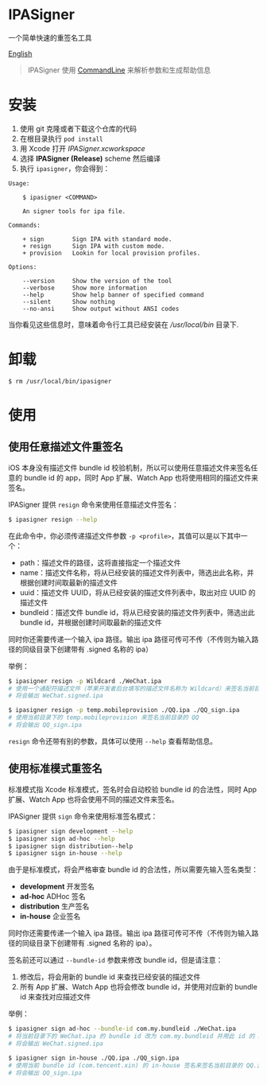 # IPASigner

一个简单快速的重签名工具

[English](./README.md)

> IPASigner 使用 [CommandLine](https://github.com/Magic-Unique/CommandLine) 来解析参数和生成帮助信息

# 安装

1. 使用 git 克隆或者下载这个仓库的代码
2. 在根目录执行 `pod install`
3. 用 Xcode 打开 *IPASigner.xcworkspace*
4. 选择 **IPASigner (Release)** scheme 然后编译
5. 执行 `ipasigner`，你会得到：

```
Usage:

    $ ipasigner <COMMAND>

    An signer tools for ipa file.

Commands:

    + sign        Sign IPA with standard mode.
    + resign      Sign IPA with custom mode.
    + provision   Lookin for local provision profiles.

Options:

    --version     Show the version of the tool
    --verbose     Show more information
    --help        Show help banner of specified command
    --silent      Show nothing
    --no-ansi     Show output without ANSI codes
```

当你看见这些信息时，意味着命令行工具已经安装在 */usr/local/bin* 目录下.

# 卸载

```shell
$ rm /usr/local/bin/ipasigner
```

# 使用

## 使用任意描述文件重签名

iOS 本身没有描述文件 bundle id 校验机制，所以可以使用任意描述文件来签名任意的 bundle id 的 app，同时 App 扩展、Watch App 也将使用相同的描述文件来签名。

IPASigner 提供 `resign` 命令来使用任意描述文件签名：

```bash
$ ipasigner resign --help
```

在此命令中，你必须传递描述文件参数 `-p <profile>`，其值可以是以下其中一个：

* path：描述文件的路径，这将直接指定一个描述文件
* name：描述文件名称，将从已经安装的描述文件列表中，筛选出此名称，并根据创建时间取最新的描述文件
* uuid：描述文件 UUID，将从已经安装的描述文件列表中，取出对应 UUID 的描述文件
* bundleid：描述文件 bundle id，将从已经安装的描述文件列表中，筛选出此 bundle id，并根据创建时间取最新的描述文件

同时你还需要传递一个输入 ipa 路径。输出 ipa 路径可传可不传（不传则为输入路径的同级目录下创建带有 .signed 名称的 ipa）

举例：

```bash
$ ipasigner resign -p Wildcard ./WeChat.ipa
# 使用一个通配符描述文件（苹果开发者后台填写的描述文件名称为 Wildcard）来签名当前目录的 WeChat.ipa
# 将会输出 WeChat.signed.ipa
```

```bash
$ ipasigner resign -p temp.mobileprovision ./QQ.ipa ./QQ_sign.ipa
# 使用当前目录下的 temp.mobileprovision 来签名当前目录的 QQ
# 将会输出 QQ_sign.ipa
```

`resign` 命令还带有别的参数，具体可以使用 `--help` 查看帮助信息。

## 使用标准模式重签名

标准模式指 Xcode 标准模式，签名时会自动校验 bundle id 的合法性，同时 App 扩展、Watch App 也将会使用不同的描述文件来签名。

IPASigner 提供 `sign` 命令来使用标准签名模式：

```bash
$ ipasigner sign development --help
$ ipasigner sign ad-hoc --help
$ ipasigner sign distribution--help
$ ipasigner sign in-house --help
```

由于是标准模式，将会严格审查 bundle id 的合法性，所以需要先输入签名类型：

* **development** 开发签名
* **ad-hoc** ADHoc 签名
* **distribution** 生产签名
* **in-house** 企业签名

同时你还需要传递一个输入 ipa 路径。输出 ipa 路径可传可不传（不传则为输入路径的同级目录下创建带有 .signed 名称的 ipa）。

签名前还可以通过 `--bundle-id` 参数来修改 bundle id，但是请注意：

1. 修改后，将会用新的 bundle id 来查找已经安装的描述文件
2. 所有 App 扩展、Watch App 也将会修改 bundle id，并使用对应新的 bundle id 来查找对应描述文件


举例：

```bash
$ ipasigner sign ad-hoc --bundle-id com.my.bundleid ./WeChat.ipa
# 将当前目录下的 WeChat.ipa 的 bundle id 改为 com.my.bundleid 并用此 id 的 ad-hoc 描述文件来签名
# 将会输出 WeChat.signed.ipa
```

```bash
$ ipasigner sign in-house ./QQ.ipa ./QQ_sign.ipa
# 使用当前 bundle id (com.tencent.xin) 的 in-house 签名来签名当前目录的 QQ.ipa
# 将会输出 QQ_sign.ipa
```